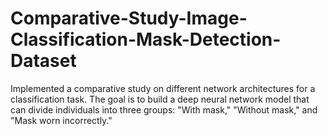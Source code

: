 # Comparative-Study-Image-Classification-Mask-Detection-Dataset
Implemented a comparative study on different network architectures for a classification task. The goal is to build a deep neural network model that can divide individuals into three groups: "With mask," "Without mask," and "Mask worn incorrectly."
